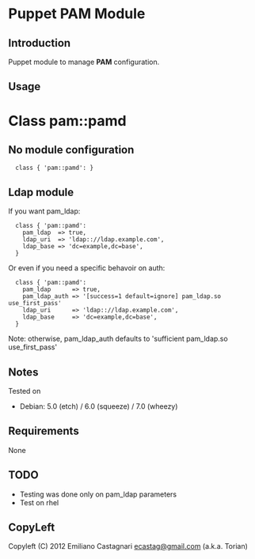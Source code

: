 Puppet PAM Module
=================

Introduction
------------

Puppet module to manage **PAM** configuration.

Usage
-----

# Class pam::pamd

## No module configuration

```
  class { 'pam::pamd': }
```

## Ldap module

If you want pam_ldap:

```
  class { 'pam::pamd':
    pam_ldap  => true,
    ldap_uri  => 'ldap:://ldap.example.com',
    ldap_base => 'dc=example,dc=base', 
  }
```
Or even if you need a specific behavoir on auth:

```
  class { 'pam::pamd':
    pam_ldap      => true,
    pam_ldap_auth => '[success=1 default=ignore] pam_ldap.so use_first_pass'
    ldap_uri      => 'ldap:://ldap.example.com',
    ldap_base     => 'dc=example,dc=base', 
  }
```

Note: otherwise, pam_ldap_auth defaults to 'sufficient pam_ldap.so use_first_pass'

Notes
-----

Tested on
 * Debian: 5.0 (etch) / 6.0 (squeeze) / 7.0 (wheezy)

Requirements
------------

  None

TODO
----

 * Testing was done only on pam_ldap parameters
 * Test on rhel

CopyLeft
---------

Copyleft (C) 2012 Emiliano Castagnari <ecastag@gmail.com> (a.k.a. Torian)

